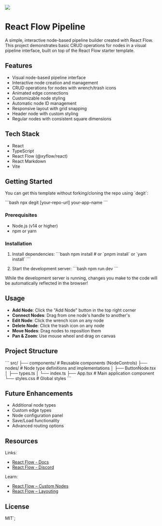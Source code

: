 ![](https://github.com/xyflow/web/blob/main/assets/codesandbox-header-ts.png?raw=true)

# React Flow Pipeline

A simple, interactive node-based pipeline builder created with React Flow. This project demonstrates basic CRUD operations for nodes in a visual pipeline interface, built on top of the React Flow starter template.

## Features

- Visual node-based pipeline interface
- Interactive node creation and management
- CRUD operations for nodes with wrench/trash icons
- Animated edge connections
- Customizable node styling
- Automatic node ID management
- Responsive layout with grid snapping
- Header node with custom styling
- Regular nodes with consistent square dimensions

## Tech Stack

- React
- TypeScript
- React Flow (@xyflow/react)
- React Markdown
- Vite

## Getting Started

You can get this template without forking/cloning the repo using \`degit\`:

\`\`\`bash
npx degit [your-repo-url] your-app-name
\`\`\`

### Prerequisites

- Node.js (v14 or higher)
- npm or yarn

### Installation

1. Install dependencies:
\`\`\`bash
npm install # or \`pnpm install\` or \`yarn install\`
\`\`\`

2. Start the development server:
\`\`\`bash
npm run dev
\`\`\`

While the development server is running, changes you make to the code will be automatically reflected in the browser!

## Usage

- **Add Node**: Click the "Add Node" button in the top right corner
- **Connect Nodes**: Drag from one node's handle to another's
- **Edit Node**: Click the wrench icon on any node
- **Delete Node**: Click the trash icon on any node
- **Move Nodes**: Drag nodes to reposition them
- **Pan & Zoom**: Use mouse wheel and drag on canvas

## Project Structure

\`\`\`
src/
├── components/     # Reusable components (NodeControls)
├── nodes/         # Node type definitions and implementations
│   ├── ButtonNode.tsx
│   ├── types.ts
│   └── index.ts
├── App.tsx        # Main application component
└── styles.css     # Global styles
\`\`\`

## Future Enhancements

- Additional node types
- Custom edge types
- Node configuration panel
- Save/Load functionality
- Advanced routing options

## Resources

Links:
- [React Flow - Docs](https://reactflow.dev)
- [React Flow - Discord](https://discord.com/invite/Bqt6xrs)

Learn:
- [React Flow – Custom Nodes](https://reactflow.dev/learn/customization/custom-nodes)
- [React Flow – Layouting](https://reactflow.dev/learn/layouting/layouting)

## License

MIT`;

